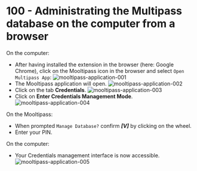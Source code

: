 # 100 - Administrating the Multipass database on the computer from a browser

On the computer:

- After having installed the extension in the browser (here: Google Chrome), click on the Mooltipass icon in the browser and select ```Open Multipass App```:
  ![mooltipass-application-001](https://github.com/user-attachments/assets/f1a42958-be1a-400f-845f-3df205a86cc9)
- The Mooltipass application will open.
  ![mooltipass-application-002](https://github.com/user-attachments/assets/50406cab-2036-47d7-9641-33ac2371f44f)
- Click on the tab **Credentials**.
  ![mooltipass-application-003](https://github.com/user-attachments/assets/c8625693-ad23-43a4-98df-46e6c4d2e2b0)
- Click on **Enter Credentials Management Mode**.
  ![mooltipass-application-004](https://github.com/user-attachments/assets/0acb5882-4335-4846-87f3-21d61fbf72a6)

On the Mooltipass:

- When prompted ```Manage Database?``` confirm ***[V]*** by clicking on the wheel.
- Enter your PIN.

On the computer:

- Your Credentials management interface is now accessible.
  ![mooltipass-application-005](https://github.com/user-attachments/assets/98d3a5d4-e5b0-465d-adb7-d19af421923d)
